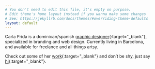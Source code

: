 ```yaml
---
# You don't need to edit this file, it's empty on purpose.
# Edit theme's home layout instead if you wanna make some changes
# See: https://jekyllrb.com/docs/themes/#overriding-theme-defaults
layout: default
---
```


Carla Prida is a dominican/spanish [graphic&nbsp;designer]({{site.url}}/downloads/cv_CarlaPrida_eng.pdf){:target="\_blank"}, specialized in branding and&nbsp;web design. Currently living in Barcelona, and&nbsp;available for freelance and all things artsy.

Check out some of her [work](https://www.behance.net/carlaprida){:target="\_blank"} and&nbsp;don’t be shy, just say [hi](mailto:carla.prida@gmail.com){:target="_blank"}.

